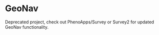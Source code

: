 # GeoNav

Deprecated project, check out PhenoApps/Survey or Survey2 for updated GeoNav functionality.
